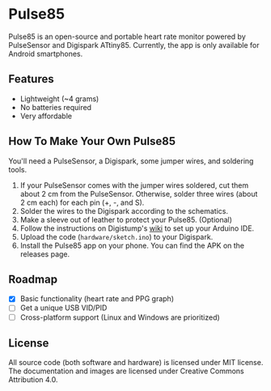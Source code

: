 # Pulse85
Pulse85 is an open-source and portable heart rate monitor powered by PulseSensor and Digispark ATtiny85. Currently, the app is only available for Android smartphones.

## Features
- Lightweight (~4 grams)
- No batteries required
- Very affordable

## How To Make Your Own Pulse85
You'll need a PulseSensor, a Digispark, some jumper wires, and soldering tools.

1. If your PulseSensor comes with the jumper wires soldered, cut them about 2 cm from the PulseSensor. Otherwise, solder three wires (about 2 cm each) for each pin (+, -, and S).
2. Solder the wires to the Digispark according to the schematics.
3. Make a sleeve out of leather to protect your Pulse85. (Optional)
4. Follow the instructions on Digistump's [wiki](http://digistump.com/wiki/digispark/tutorials/connecting) to set up your Arduino IDE.
5. Upload the code (`hardware/sketch.ino`) to your Digispark.
6. Install the Pulse85 app on your phone. You can find the APK on the releases page.

## Roadmap
- [X] Basic functionality (heart rate and PPG graph)
- [ ] Get a unique USB VID/PID
- [ ] Cross-platform support (Linux and Windows are prioritized)

## License
All source code (both software and hardware) is licensed under MIT license. The documentation and images are licensed under Creative Commons Attribution 4.0.
